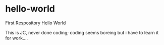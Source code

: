 # hello-world
First Respository
Hello World

This is JC, never done coding; coding seems boreing but i have to learn it for work.... 
